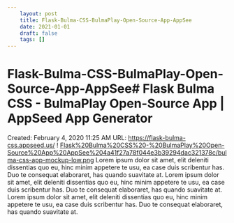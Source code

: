 ```yaml
---
 	layout: post
 	title: Flask-Bulma-CSS-BulmaPlay-Open-Source-App-AppSee
 	date: 2021-01-01
 	draft: false
 	tags: []
---
```


# Flask-Bulma-CSS-BulmaPlay-Open-Source-App-AppSee# Flask Bulma CSS - BulmaPlay Open-Source App | AppSeed App Generator
Created: February 4, 2020 11:25 AM
URL: https://flask-bulma-css.appseed.us/
!
[Flask%20Bulma%20CSS%20-%20BulmaPlay%20Open-Source%20App%20AppSee%204a41f27a78f044e3b39294dac321378c/bulma-css-app-mockup-low.png](Flask%20Bulma%20CSS%20-%20BulmaPlay%20Open-Source%20App%20AppSee%204a41f27a78f044e3b39294dac321378c/bulma-css-app-mockup-low.png)
Lorem ipsum dolor sit amet, elit deleniti dissentias quo eu, hinc minim appetere te usu, ea case duis scribentur has.
Duo te consequat elaboraret, has quando suavitate at.
Lorem ipsum dolor sit amet, elit deleniti dissentias quo eu, hinc minim appetere te usu, ea case duis scribentur has.
Duo te consequat elaboraret, has quando suavitate at.
Lorem ipsum dolor sit amet, elit deleniti dissentias quo eu, hinc minim appetere te usu, ea case duis scribentur has.
Duo te consequat elaboraret, has quando suavitate at.
